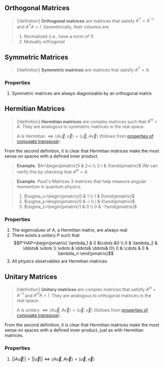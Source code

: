 
## Orthogonal Matrices

>[!definition]
>**Orthogonal matrices** are matrices that satisfy $A^T=A^{-1}$ and $A^TA=I$. Geometrically, their columns are
>1. Normalized (i.e., have a norm of 1)
>2. Mutually orthogonal

## Symmetric Matrices

>[!definition]
>**Symmetric matrices** are matrices that satisfy $A^T=A$.

### Properties
1. Symmetric matrices are always diagonizable by an orthogonal matrix

## Hermitian Matrices

>[!definition]
>**Hermitian matrices** are complex matrices such that $A^H=A$. They are analogous to symmetric matrices in the real space.
>
>$A$ is Hermitian $\iff\langle A\vec u, \vec v\rangle=\langle\vec u, A\vec v\rangle$ (follows from [properties of conjugate transpose](Special%20Matrices.md#The%20Conjugate%20Transpose#Properties)).

From the second definition, it is clear that Hermitian matrices make the most sense on spaces with a defined inner product.

>**Example.** $A=\begin{pmatrix}5 & 2+i \\ 2-i & 3\end{pmatrix}$
>We can verify this by checking that $A^H=A$.

>**Example.** Pauli's Matrices
>3 matrices that help measure angular momentum in quantum physics.
>1. $\sigma_x=\begin{pmatrix}0 & 1 \\ 1 & 0\end{pmatrix}$
>2. $\sigma_y=\begin{pmatrix}0 & -i \\ i & 0\end{pmatrix}$
>3. $\sigma_z=\begin{pmatrix}1 & 0 \\ 0 & -1\end{pmatrix}$

### Properties
1. The eigenvalues of $A$, a Hermitian matrix, are always real
2. There exists a unitary $P$ such that
$$P^HAP=\begin{pmatrix}
\lambda_1 & 0 &\cdots &0 \\ 
0 & \lambda_2 & \ddots& \vdots \\
\vdots & \ddots& \ddots& 0\\
0 & \cdots & 0 & \lambda_n
\end{pmatrix}$$
3. All physics observables are Hermitian matrices

## Unitary Matrices

>[!definition]
>**Unitary matrices** are complex matrices that satisfy $A^H=A^{-1}$ and $A^HA=I$. They are analogous to orthogonal matrices in the real space.
>
>$A$ is unitary $\iff \langle A\vec u, A\vec v\rangle=\langle \vec u, \vec v\rangle$ (follows from [properties of conjugate transpose](Special%20Matrices.md#The%20Conjugate%20Transpose#Properties)).

From the second definition, it is clear that Hermitian matrices make the most sense on spaces with a defined inner product, just as with Hermitian matrices.

### Properties
1. $||A\vec u||=||\vec u|| \iff \langle A\vec u, A\vec v\rangle=\langle \vec u, \vec v\rangle$
